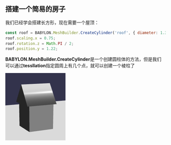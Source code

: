 ## 搭建一个简易的房子

我们已经学会搭建长方形，现在需要一个屋顶：

```javascript
const roof = BABYLON.MeshBuilder.CreateCylinder('roof', { diameter: 1.3, height: 1.2, tessellation: 3 });
roof.scaling.x = 0.75;
roof.rotation.z = Math.PI / 2;
roof.position.y = 1.22;
```

**BABYLON.MeshBuilder.CreateCylinder**是一个创建圆柱体的方法，但是我们可以通过**tessllation**指定圆周上有几个点，就可以创建一个棱柱了

![Alt text](image-1.png)
